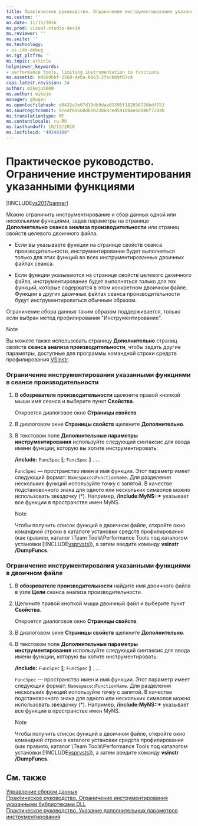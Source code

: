 ```yaml
---
title: Практическое руководство. Ограничение инструментирования указанными функциями | Документы Майкрософт
ms.custom: ''
ms.date: 11/15/2016
ms.prod: visual-studio-dev14
ms.reviewer: ''
ms.suite: ''
ms.technology:
- vs-ide-debug
ms.tgt_pltfrm: ''
ms.topic: article
helpviewer_keywords:
- performance tools, limiting instrumentation to functions
ms.assetid: bd98d6bf-2560-4eba-b063-2facb09f87c4
caps.latest.revision: 24
author: mikejo5000
ms.author: mikejo
manager: ghogen
ms.openlocfilehash: d0432a3e07d10db9daa03395f182836726bdf753
ms.sourcegitcommit: 9ceaf69568d61023868ced59108ae4dd46f720ab
ms.translationtype: MT
ms.contentlocale: ru-RU
ms.lasthandoff: 10/12/2018
ms.locfileid: "49249188"
---
```

# <a name="how-to-limit-instrumentation-to-specific-functions"></a>Практическое руководство. Ограничение инструментирования указанными функциями
[!INCLUDE[vs2017banner](../includes/vs2017banner.md)]

Можно ограничить инструментирование и сбор данных одной или несколькими функциями, задав параметры на странице **Дополнительно** **сеанса анализа производительности** или страниц свойств целевого двоичного файла.  
  
-   Если вы указываете функции на странице свойств сеанса производительности, инструментирование будет выполняться только для этих функций во всех инструментированных двоичных файлах сеанса.  
  
-   Если функции указываются на странице свойств целевого двоичного файла, инструментирование будет выполняться только для тех функций, которые содержатся в этом конкретном двоичном файле. Функции в других двоичных файлах сеанса производительности будут инструментироваться обычным образом.  
  
 Ограничение сбора данных таким образом поддерживается, только если выбран метод профилирования "Инструментирование".  
  
> [!NOTE]
>  Вы можете также использовать страницу **Дополнительно** страниц свойств **сеанса анализа производительности**, чтобы задать другие параметры, доступные для программы командной строки средств профилирования [VSInstr](../profiling/vsinstr.md).  
  
### <a name="to-limit-instrumentation-to-specific-functions-in-a-performance-session"></a>Ограничение инструментирования указанными функциями в сеансе производительности  
  
1.  В **обозревателе производительности** щелкните правой кнопкой мыши имя сеанса и выберите пункт **Свойства**.  
  
     Откроется диалоговое окно **Страницы свойств**.  
  
2.  В диалоговом окне **Страницы свойств** щелкните **Дополнительно**.  
  
3.  В текстовом поле **Дополнительные параметры инструментирования** используйте следующий синтаксис для ввода имени функции, которую вы хотите инструментировать:  
  
     **/include:** `FuncSpec` **[;** `FuncSpec` **]** `...`  
  
     `FuncSpec` — пространство имен и имя функции. Этот параметр имеет следующий формат: `Namespace`**::**`FunctionName`. Для разделения нескольких функций используйте точку с запятой. В качестве подстановочного знака для одного или нескольких символов можно использовать звездочку (\*). Например, **/include:MyNS::\*** указывает все функции в пространстве имен MyNS.  
  
    > [!NOTE]
    >  Чтобы получить список функций в двоичном файле, откройте окно командной строки в каталоге установки средств профилирования (как правило, каталог \Team Tools\Performance Tools под каталогом установки [!INCLUDE[vsprvsts](../includes/vsprvsts-md.md)]), а затем введите команду **vsinstr /DumpFuncs**.  
  
### <a name="to-limit-instrumentation-to-specific-functions-in-a-binary"></a>Ограничение инструментирования указанными функциями в двоичном файле  
  
1.  В **обозревателе производительности** найдите имя двоичного файла в узле **Цели** сеанса анализа производительности.  
  
2.  Щелкните правой кнопкой мыши двоичный файл и выберите пункт **Свойства**.  
  
     Откроется диалоговое окно **Страницы свойств**.  
  
3.  В диалоговом окне **Страницы свойств** щелкните **Дополнительно**.  
  
4.  В текстовом поле **Дополнительные параметры инструментирования** используйте следующий синтаксис для ввода имени функции, которую вы хотите инструментировать:  
  
     **/include:** `FuncSpec` **[;** `FuncSpec` **]** `...`  
  
     `FuncSpec` — пространство имен и имя функции. Этот параметр имеет следующий формат: `Namespace`**::**`FunctionName`. Для разделения нескольких функций используйте точку с запятой. В качестве подстановочного знака для одного или нескольких символов можно использовать звездочку (\*). Например, **/include:MyNS::\*** указывает все функции в пространстве имен MyNS.  
  
    > [!NOTE]
    >  Чтобы получить список функций в двоичном файле, откройте окно командной строки в каталоге установки средств профилирования (как правило, каталог \Team Tools\Performance Tools под каталогом установки [!INCLUDE[vsprvsts](../includes/vsprvsts-md.md)]), а затем введите команду **vsinstr /DumpFuncs**.  
  
## <a name="see-also"></a>См. также  
 [Управление сбором данных](../profiling/controlling-data-collection.md)   
 [Практическое руководство. Ограничение инструментирования указанными библиотеками DLL](../profiling/how-to-limit-instrumentation-to-specific-dlls.md)   
 [Практическое руководство. Указание дополнительных параметров инструментирования](../profiling/how-to-specify-additional-instrumentation-options.md)



